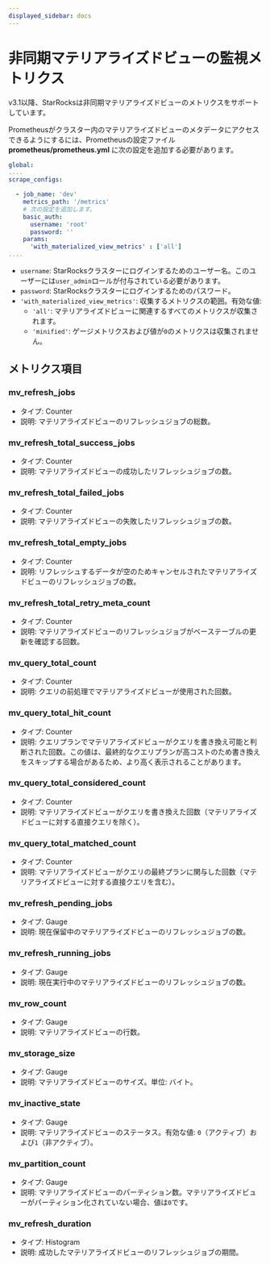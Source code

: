 ```yaml
---
displayed_sidebar: docs
---
```


# 非同期マテリアライズドビューの監視メトリクス

v3.1以降、StarRocksは非同期マテリアライズドビューのメトリクスをサポートしています。

Prometheusがクラスター内のマテリアライズドビューのメタデータにアクセスできるようにするには、Prometheusの設定ファイル **prometheus/prometheus.yml** に次の設定を追加する必要があります。

```YAML
global:
....
scrape_configs:

  - job_name: 'dev' 
    metrics_path: '/metrics'    
    # 次の設定を追加します。
    basic_auth:
      username: 'root'
      password: ''
    params:
      'with_materialized_view_metrics' : ['all']   
....
```

- `username`: StarRocksクラスターにログインするためのユーザー名。このユーザーには`user_admin`ロールが付与されている必要があります。
- `password`: StarRocksクラスターにログインするためのパスワード。
- `'with_materialized_view_metrics'`: 収集するメトリクスの範囲。有効な値:
  - `'all'`: マテリアライズドビューに関連するすべてのメトリクスが収集されます。
  - `'minified'`: ゲージメトリクスおよび値が`0`のメトリクスは収集されません。

## メトリクス項目

### mv_refresh_jobs

- タイプ: Counter
- 説明: マテリアライズドビューのリフレッシュジョブの総数。

### mv_refresh_total_success_jobs

- タイプ: Counter
- 説明: マテリアライズドビューの成功したリフレッシュジョブの数。

### mv_refresh_total_failed_jobs

- タイプ: Counter
- 説明: マテリアライズドビューの失敗したリフレッシュジョブの数。

### mv_refresh_total_empty_jobs

- タイプ: Counter
- 説明: リフレッシュするデータが空のためキャンセルされたマテリアライズドビューのリフレッシュジョブの数。

### mv_refresh_total_retry_meta_count

- タイプ: Counter
- 説明: マテリアライズドビューのリフレッシュジョブがベーステーブルの更新を確認する回数。

### mv_query_total_count

- タイプ: Counter
- 説明: クエリの前処理でマテリアライズドビューが使用された回数。

### mv_query_total_hit_count

- タイプ: Counter
- 説明: クエリプランでマテリアライズドビューがクエリを書き換え可能と判断された回数。この値は、最終的なクエリプランが高コストのため書き換えをスキップする場合があるため、より高く表示されることがあります。

### mv_query_total_considered_count

- タイプ: Counter
- 説明: マテリアライズドビューがクエリを書き換えた回数（マテリアライズドビューに対する直接クエリを除く）。

### mv_query_total_matched_count

- タイプ: Counter
- 説明: マテリアライズドビューがクエリの最終プランに関与した回数（マテリアライズドビューに対する直接クエリを含む）。

### mv_refresh_pending_jobs

- タイプ: Gauge
- 説明: 現在保留中のマテリアライズドビューのリフレッシュジョブの数。

### mv_refresh_running_jobs

- タイプ: Gauge
- 説明: 現在実行中のマテリアライズドビューのリフレッシュジョブの数。

### mv_row_count

- タイプ: Gauge
- 説明: マテリアライズドビューの行数。

### mv_storage_size

- タイプ: Gauge
- 説明: マテリアライズドビューのサイズ。単位: バイト。

### mv_inactive_state

- タイプ: Gauge
- 説明: マテリアライズドビューのステータス。有効な値: `0`（アクティブ）および`1`（非アクティブ）。

### mv_partition_count

- タイプ: Gauge
- 説明: マテリアライズドビューのパーティション数。マテリアライズドビューがパーティション化されていない場合、値は`0`です。

### mv_refresh_duration

- タイプ: Histogram
- 説明: 成功したマテリアライズドビューのリフレッシュジョブの期間。